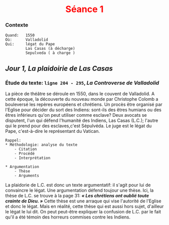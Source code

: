 <h1 style='color: red; text-align: center'>Séance 1</h1>

### Contexte
	Quand:   1550
	Où:      Valladolid
	Qui:     légat du Pape
			 Las Casas (à décharge)
	         Sepulveda ( à charge )
## *Jour 1, La plaidoirie de Las Casas*  
### Étude du texte: `ligne 204 - 295`, *La Controverse de Valladolid*   
La pièce de théâtre se déroule en 1550, dans le couvent de Valladolid. A cette époque, la découverte du nouveau monde par Christophe Colomb a bouleversé les repères européens et chrétiens. Un procès être organisé par l'Eglise pour décider du sort des Indiens: sont-ils des êtres humians ou des êtres inférieurs qu'on peut utiliser comme esclave? Deux avocats se disputent, l'un qui défend l'humanité des Indiens, Las Casas (L.C.); l'autre qui le prend pour des esclaves,c'est Sépulvéda. Le juge est le légat du Pape, c'est-à-dire le représentant du Vatican.

	Rappel:
	* Méthodologie: analyse du texte	
		- Citation
		- Procédé
		- Interprétation	
	
	* Argumentation
		- Thèse
		- Arguments

La plaidorie de L.C. est donc un texte argumentatif: il s'agit pour lui de convaincre le légat. Une argumentation défend toujour une thèse. Ici, la thèse de L.C. se trouve à la page 31: ***« Les chrétiens ont oublié toute crainte de Dieu. »*** Cette thèse est une arraque qui vise l'autorité de l'Eglise et donc le légat. Mais en réalité, cette thèse qui est aussi hors sujet, d'ailleur le légat le lui dit. On peut peut-être expliquer la confusion de L.C. par le fait qu'il a été témoin des horreurs commises contre les Indiens.